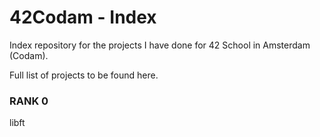 # 42Codam - Index

Index repository for the projects I have done for 42 School in Amsterdam (Codam).

Full list of projects to be found here.

### RANK 0
libft
